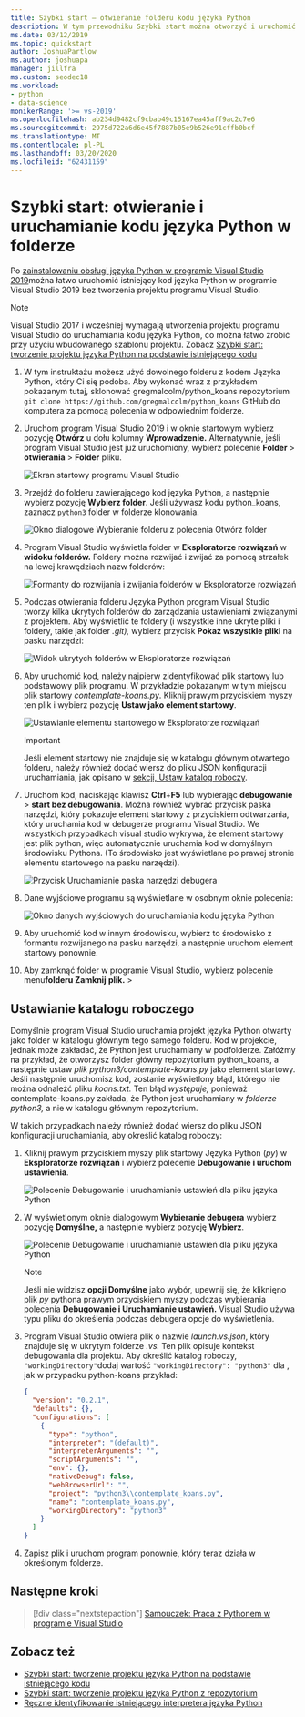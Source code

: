 ```yaml
---
title: Szybki start — otwieranie folderu kodu języka Python
description: W tym przewodniku Szybki start można otworzyć i uruchomić kod języka Python z folderu bez użycia projektu programu Visual Studio (tylko visual studio 2019).
ms.date: 03/12/2019
ms.topic: quickstart
author: JoshuaPartlow
ms.author: joshuapa
manager: jillfra
ms.custom: seodec18
ms.workload:
- python
- data-science
monikerRange: '>= vs-2019'
ms.openlocfilehash: ab234d9482cf9cbab49c15167ea45aff9ac2c7e6
ms.sourcegitcommit: 2975d722a6d6e45f7887b05e9b526e91cffb0bcf
ms.translationtype: MT
ms.contentlocale: pl-PL
ms.lasthandoff: 03/20/2020
ms.locfileid: "62431159"
---
```

# <a name="quickstart-open-and-run-python-code-in-a-folder"></a>Szybki start: otwieranie i uruchamianie kodu języka Python w folderze

Po [zainstalowaniu obsługi języka Python w programie Visual Studio 2019](installing-python-support-in-visual-studio.md)można łatwo uruchomić istniejący kod języka Python w programie Visual Studio 2019 bez tworzenia projektu programu Visual Studio.

> [!Note]
> Visual Studio 2017 i wcześniej wymagają utworzenia projektu programu Visual Studio do uruchamiania kodu języka Python, co można łatwo zrobić przy użyciu wbudowanego szablonu projektu. Zobacz [Szybki start: tworzenie projektu języka Python na podstawie istniejącego kodu](quickstart-01-python-in-visual-studio-project-from-existing-code.md)

1. W tym instruktażu możesz użyć dowolnego folderu z kodem Języka Python, który Ci się podoba. Aby wykonać wraz z przykładem pokazanym tutaj, sklonować gregmalcolm/python_koans repozytorium `git clone https://github.com/gregmalcolm/python_koans` GitHub do komputera za pomocą polecenia w odpowiednim folderze.

1. Uruchom program Visual Studio 2019 i w oknie startowym wybierz pozycję **Otwórz** u dołu kolumny **Wprowadzenie.** Alternatywnie, jeśli program Visual Studio jest już uruchomiony, wybierz polecenie **Folder** > **otwierania** > **Folder** pliku.

    ![Ekran startowy programu Visual Studio](media/quickstart-open-folder/01-open-local-folder.png)

1. Przejdź do folderu zawierającego kod języka Python, a następnie wybierz pozycję **Wybierz folder**. Jeśli używasz kodu python_koans, zaznacz `python3` folder w folderze klonowania.

    ![Okno dialogowe Wybieranie folderu z polecenia Otwórz folder](media/quickstart-open-folder/02-select-folder.png)

1. Program Visual Studio wyświetla folder w **Eksploratorze rozwiązań** w **widoku folderów.** Foldery można rozwijać i zwijać za pomocą strzałek na lewej krawędziach nazw folderów:

    ![Formanty do rozwijania i zwijania folderów w Eksploratorze rozwiązań](media/quickstart-open-folder/03-expand-collapse-folders.png)

1. Podczas otwierania folderu Języka Python program Visual Studio tworzy kilka ukrytych folderów do zarządzania ustawieniami związanymi z projektem. Aby wyświetlić te foldery (i wszystkie inne ukryte pliki i foldery, takie jak folder *.git),* wybierz przycisk **Pokaż wszystkie pliki** na pasku narzędzi:

    ![Widok ukrytych folderów w Eksploratorze rozwiązań](media/quickstart-open-folder/05-view-hidden-folders.png)

1. Aby uruchomić kod, należy najpierw zidentyfikować plik startowy lub podstawowy plik programu. W przykładzie pokazanym w tym miejscu plik startowy *contemplate-koans.py*. Kliknij prawym przyciskiem myszy ten plik i wybierz pozycję **Ustaw jako element startowy**.

    ![Ustawianie elementu startowego w Eksploratorze rozwiązań](media/quickstart-open-folder/06-set-as-startup-item-command.png)

    > [!Important]
    > Jeśli element startowy nie znajduje się w katalogu głównym otwartego folderu, należy również dodać wiersz do pliku JSON konfiguracji uruchamiania, jak opisano w [sekcji, Ustaw katalog roboczy](#set-a-working-directory).

1. Uruchom kod, naciskając klawisz **Ctrl**+**F5** lub wybierając **debugowanie** > **start bez debugowania**. Można również wybrać przycisk paska narzędzi, który pokazuje element startowy z przyciskiem odtwarzania, który uruchamia kod w debugerze programu Visual Studio. We wszystkich przypadkach visual studio wykrywa, że element startowy jest plik python, więc automatycznie uruchamia kod w domyślnym środowisku Pythona. (To środowisko jest wyświetlane po prawej stronie elementu startowego na pasku narzędzi).

    ![Przycisk Uruchamianie paska narzędzi debugera](media/quickstart-open-folder/07-start-debug-toolbar.png)

1. Dane wyjściowe programu są wyświetlane w osobnym oknie polecenia:

    ![Okno danych wyjściowych do uruchamiania kodu języka Python](media/quickstart-open-folder/08-result-window.png)

1. Aby uruchomić kod w innym środowisku, wybierz to środowisko z formantu rozwijanego na pasku narzędzi, a następnie uruchom element startowy ponownie.

1. Aby zamknąć folder w programie Visual Studio, wybierz polecenie menu**folderu Zamknij** **plik.** > 

## <a name="set-a-working-directory"></a>Ustawianie katalogu roboczego

Domyślnie program Visual Studio uruchamia projekt języka Python otwarty jako folder w katalogu głównym tego samego folderu. Kod w projekcie, jednak może zakładać, że Python jest uruchamiany w podfolderze. Załóżmy na przykład, że otworzysz folder główny repozytorium python_koans, a następnie ustaw *plik python3/contemplate-koans.py* jako element startowy. Jeśli następnie uruchomisz kod, zostanie wyświetlony błąd, którego nie można odnaleźć pliku *koans.txt.* Ten błąd *występuje,* ponieważ contemplate-koans.py zakłada, że Python jest uruchamiany w *folderze python3,* a nie w katalogu głównym repozytorium.

W takich przypadkach należy również dodać wiersz do pliku JSON konfiguracji uruchamiania, aby określić katalog roboczy:

1. Kliknij prawym przyciskiem myszy plik startowy Języka Python (*py*) w **Eksploratorze rozwiązań** i wybierz polecenie **Debugowanie i uruchom ustawienia**.

    ![Polecenie Debugowanie i uruchamianie ustawień dla pliku języka Python](media/quickstart-open-folder/09-debug-launch-settings-menu-command.png)

1. W wyświetlonym oknie dialogowym **Wybieranie debugera** wybierz pozycję **Domyślne,** a następnie wybierz pozycję **Wybierz**.

    ![Polecenie Debugowanie i uruchamianie ustawień dla pliku języka Python](media/quickstart-open-folder/10-select-debugger.png)

    > [!Note]
    > Jeśli nie widzisz **opcji Domyślne** jako wybór, upewnij się, że kliknięno plik *py* pythona prawym przyciskiem myszy podczas wybierania polecenia **Debugowanie i Uruchamianie ustawień.** Visual Studio używa typu pliku do określenia podczas debugera opcje do wyświetlenia.

1. Program Visual Studio otwiera plik o nazwie *launch.vs.json*, który znajduje się w ukrytym folderze *.vs.* Ten plik opisuje kontekst debugowania dla projektu. Aby określić katalog roboczy, `"workingDirectory"`dodaj wartość `"workingDirectory": "python3"` dla , jak w przypadku python-koans przykład:

    ```json
    {
      "version": "0.2.1",
      "defaults": {},
      "configurations": [
        {
          "type": "python",
          "interpreter": "(default)",
          "interpreterArguments": "",
          "scriptArguments": "",
          "env": {},
          "nativeDebug": false,
          "webBrowserUrl": "",
          "project": "python3\\contemplate_koans.py",
          "name": "contemplate_koans.py",
          "workingDirectory": "python3"
        }
      ]
    }
    ```

1. Zapisz plik i uruchom program ponownie, który teraz działa w określonym folderze.

## <a name="next-steps"></a>Następne kroki

> [!div class="nextstepaction"]
> [Samouczek: Praca z Pythonem w programie Visual Studio](tutorial-working-with-python-in-visual-studio-step-01-create-project.md)

## <a name="see-also"></a>Zobacz też

- [Szybki start: tworzenie projektu języka Python na podstawie istniejącego kodu](quickstart-01-python-in-visual-studio-project-from-existing-code.md)
- [Szybki start: tworzenie projektu języka Python z repozytorium](quickstart-03-python-in-visual-studio-project-from-repository.md)
- [Ręczne identyfikowanie istniejącego interpretera języka Python](managing-python-environments-in-visual-studio.md#manually-identify-an-existing-environment)
